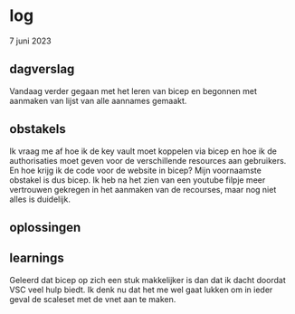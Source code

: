 # log  
7 juni 2023

## dagverslag  
Vandaag verder gegaan met het leren van bicep en begonnen met aanmaken van lijst van alle aannames gemaakt.

## obstakels  
Ik vraag me af hoe ik de key vault moet koppelen via bicep en hoe ik de authorisaties moet geven voor de verschillende resources aan gebruikers. En hoe krijg ik de code voor de website in bicep? Mijn voornaamste obstakel is dus bicep. Ik heb na het zien van een youtube filpje meer vertrouwen gekregen in het aanmaken van de recourses, maar nog niet alles is duidelijk. 

## oplossingen

## learnings
Geleerd dat bicep op zich een stuk makkelijker is dan dat ik dacht doordat VSC veel hulp biedt. Ik denk nu dat het me wel gaat lukken om in ieder geval de scaleset met de vnet aan te maken. 